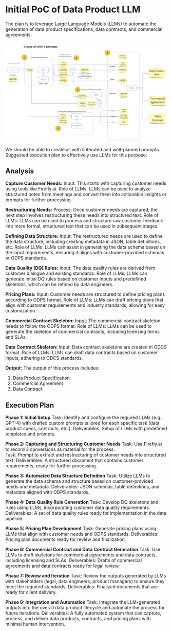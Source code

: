# Initial PoC of Data Product LLM

The plan is to leverage Large Language Models (LLMs) to automate the generation of data product specifications, data contracts, and commercial agreements. 

![Sketch of the plan](./v21.jpg)

We should be able to create all with 5 iterated and well-planned prompts. Suggested execution plan to effectively use LLMs for this purpose:

## Analysis

**Capture Customer Needs:**
Input: This starts with capturing customer needs using tools like Firefly.ai.
Role of LLMs: LLMs can be used to analyze structured notes from meetings and convert them into actionable insights or prompts for further processing.

**Restructuring Needs:**
Process: Once customer needs are captured, the next step involves restructuring these needs into structured text.
Role of LLMs: LLMs can be used to process and structure raw customer feedback into more formal, structured text that can be used in subsequent stages.

**Defining Data Structure:**
Input: The restructured needs are used to define the data structure, including creating metadata in JSON, table definitions, etc.
Role of LLMs: LLMs can assist in generating the data schema based on the input requirements, ensuring it aligns with customer-provided schemas or ODPS standards.

**Data Quality (DQ) Rules:**
Input: The data quality rules are derived from customer dialogue and existing standards.
Role of LLMs: LLMs can generate initial DQ rules based on customer inputs and predefined skeletons, which can be refined by data engineers.

**Pricing Plans:**
Input: Customer needs are structured to define pricing plans according to ODPS format.
Role of LLMs: LLMs can draft pricing plans that align with customer requirements and industry standards, allowing for easy customization.

**Commercial Contract Skeleton:**
Input: The commercial contract skeleton needs to follow the ODPS format.
Role of LLMs: LLMs can be used to generate the skeleton of commercial contracts, including licensing terms and SLAs.

**Data Contract Skeleton:**
Input: Data contract skeletons are created in ODCS format.
Role of LLMs: LLMs can draft data contracts based on customer inputs, adhering to ODCS standards.

**Output:**
The output of this process includes:
1. Data Product Specification
2. Commercial Agreement
3. Data Contract

## Execution Plan

**Phase 1: Initial Setup**
Task: Identify and configure the required LLMs (e.g., GPT-4) with drafted custom prompts tailored for each specific task (data product specs, contracts, etc.).
Deliverables: Setup of LLMs with predefined templates and prompts.

**Phase 2: Capturing and Structuring Customer Needs**
Task: Use Firefly.ai to record 3 conversions as material for the process.  
Task: Prompt to extract and restructuring of customer needs into structured text.
Deliverables: A structured document that contains customer requirements, ready for further processing.

**Phase 3: Automated Data Structure Definition**
Task: Utilize LLMs to generate the data schema and structure based on customer-provided needs and metadata.
Deliverables: JSON schemas, table definitions, and metadata aligned with ODPS standards.

**Phase 4: Data Quality Rule Generation**
Task: Develop DQ skeletons and rules using LLMs, incorporating customer data quality requirements.
Deliverables: A set of data quality rules ready for implementation in the data pipeline.

**Phase 5: Pricing Plan Development**
Task: Generate pricing plans using LLMs that align with customer needs and ODPS standards.
Deliverables: Pricing plan documents ready for review and finalization.

**Phase 6: Commercial Contract and Data Contract Generation**
Task: Use LLMs to draft skeletons for commercial agreements and data contracts, including licensing and SLAs.
Deliverables: Drafts of commercial agreements and data contracts ready for legal review.

**Phase 7: Review and Iteration**
Task: Review the outputs generated by LLMs with stakeholders (legal, data engineers, product managers) to ensure they meet the required standards.
Deliverables: Finalized documents that are ready for client delivery.

**Phase 8: Integration and Automation**
Task: Integrate the LLM-generated outputs into the overall data product lifecycle and automate the process for future iterations.
Deliverables: A fully automated system that can capture, process, and deliver data products, contracts, and pricing plans with minimal human intervention.